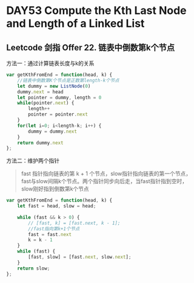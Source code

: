 # DAY53 Compute the Kth Last Node and Length of a Linked List
## Leetcode 剑指 Offer 22. 链表中倒数第k个节点
方法一：通过计算链表长度与k的关系
```js
var getKthFromEnd = function(head, k) {
    //链表中倒数第K个节点是正数第length-k个节点
    let dummy = new ListNode(0)
    dummy.next = head
    let pointer = dummy, length = 0
    while(pointer.next) {
        length++
        pointer = pointer.next
    }
    for(let i=0; i<length-k; i++) {
        dummy = dummy.next
    }
    return dummy.next
};
```

方法二：维护两个指针
> fast 指针指向链表的第 k + 1 个节点，slow指针指向链表的第一个节点，fast与slow间隔k个节点。两个指针同步向后走，当fast指针指到空时，slow刚好指到倒数第k个节点
```js
var getKthFromEnd = function(head, k) {
    let fast = head, slow = head;
    
    while (fast && k > 0) {
        // [fast, k] = [fast.next, k - 1];
        //fast指向第k+1个节点
        fast = fast.next
        k = k - 1
    }
    while (fast) {
        [fast, slow] = [fast.next, slow.next];
    }
    return slow;
};
```
